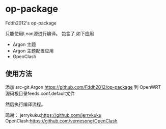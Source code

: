 # op-package
Fddh2012's op-package

只能使用Lean源进行编译。
包含了 如下应用
- Argon 主题
- Argon 主题配置应用
- OpenClash

## 使用方法

添加 src-git Argon https://github.com/Fddh2012/op-package 到 OpenWRT 源码根目录feeds.conf.default文件

然后执行编译流程。

鸣谢：
jerrykuku:https://github.com/jerrykuku   
OpenClash:https://github.com/vernesong/OpenClash
